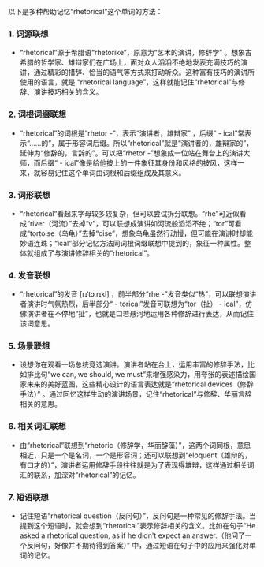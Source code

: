以下是多种帮助记忆“rhetorical”这个单词的方法：

### 1. 词源联想
 - “rhetorical”源于希腊语“rhetorike”，原意为“艺术的演讲，修辞学” 。想象古希腊的哲学家、雄辩家们在广场上，面对众人滔滔不绝地发表充满技巧的演讲，通过精彩的措辞、恰当的语气等方式来打动听众。这种富有技巧的演讲所使用的语言，就是 “rhetorical language”，这样就能记住“rhetorical”与修辞、演讲技巧相关的含义。

### 2. 词根词缀联想
 - “rhetorical”的词根是“rhetor -”，表示“演讲者，雄辩家” ，后缀“ - ical”常表示“……的”，属于形容词后缀。所以“rhetorical”就是“演讲者的，雄辩家的”，延伸为“修辞的，言辞的”。可以把“rhetor -”想象成一位站在舞台上的演讲大师，而后缀“ - ical”像是给他披上的一件象征其身份和风格的披风，这样一来，就容易记住这个单词由词根和后缀组成及其意义。

### 3. 词形联想
 - “rhetorical”看起来字母较多较复杂，但可以尝试拆分联想。“rhe”可近似看成“river（河流）”去掉“v”，可以联想成演讲如河流般滔滔不绝；“tor”可看成“tortoise（乌龟）”去掉“oise”，想象乌龟虽然行动慢，但可能在演讲时却能妙语连珠；“ical”部分记忆方法同词根词缀联想中提到的，象征一种属性。整体就组成了与演讲修辞相关的“rhetorical”。

### 4. 发音联想
 - “rhetorical”的发音 [rɪˈtɔːrɪkl] ，前半部分“rhe -”发音类似“热”，可以联想演讲者演讲时气氛热烈，后半部分“ - torical”发音可联想为“tor（扯） - ical”，仿佛演讲者在不停地“扯”，也就是口若悬河地运用各种修辞进行表达，从而记住该词意思。

### 5. 场景联想
 - 设想你在观看一场总统竞选演讲。演讲者站在台上，运用丰富的修辞手法，比如排比句“we can, we should, we must”来增强感染力，用夸张的表述描绘国家未来的美好蓝图，这些精心设计的语言表达就是“rhetorical devices（修辞手法）” 。通过回忆这样生动的演讲场景，记住“rhetorical”与修辞、华丽言辞相关的意思。

### 6. 相关词汇联想
 - 由“rhetorical”联想到“rhetoric（修辞学，华丽辞藻）”，这两个词同根，意思相近，只是一个是名词，一个是形容词；还可以联想到“eloquent（雄辩的，有口才的）”，演讲者运用修辞手段往往就是为了表现得雄辩，这样通过相关词汇的联系，加深对“rhetorical”的记忆。

### 7. 短语联想
 - 记住短语“rhetorical question（反问句）”，反问句是一种常见的修辞手法。当提到这个短语时，就会想到“rhetorical”表示修辞相关的含义。比如在句子“He asked a rhetorical question, as if he didn't expect an answer.（他问了一个反问句，好像并不期待得到答案）” 中，通过短语在句子中的应用来强化对单词的记忆。 